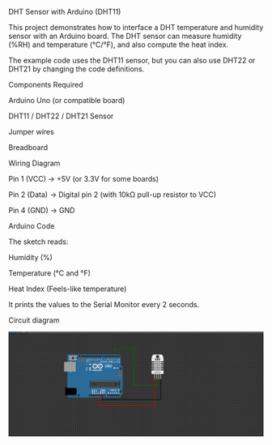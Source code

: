DHT Sensor with Arduino (DHT11)

This project demonstrates how to interface a DHT temperature and humidity sensor with an Arduino board. The DHT sensor can measure humidity (%RH) and temperature (°C/°F), and also compute the heat index.

The example code uses the DHT11 sensor, but you can also use DHT22 or DHT21 by changing the code definitions.

Components Required

Arduino Uno (or compatible board)

DHT11 / DHT22 / DHT21 Sensor

Jumper wires

Breadboard

Wiring Diagram

Pin 1 (VCC) → +5V (or 3.3V for some boards)

Pin 2 (Data) → Digital pin 2 (with 10kΩ pull-up resistor to VCC)

Pin 4 (GND) → GND

Arduino Code

The sketch reads:

Humidity (%)

Temperature (°C and °F)

Heat Index (Feels-like temperature)

It prints the values to the Serial Monitor every 2 seconds.

Circuit diagram

![DHT sensor circuit diagram](DHT%20Sensor.png)
